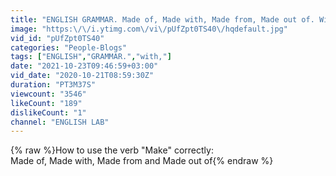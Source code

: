 ```yaml
---
title: "ENGLISH GRAMMAR. Made of, Made with, Made from, Made out of. With subtitles. English Lab, Alex"
image: "https:\/\/i.ytimg.com\/vi\/pUfZpt0TS40\/hqdefault.jpg"
vid_id: "pUfZpt0TS40"
categories: "People-Blogs"
tags: ["ENGLISH","GRAMMAR.","with,"]
date: "2021-10-23T09:46:59+03:00"
vid_date: "2020-10-21T08:59:30Z"
duration: "PT3M37S"
viewcount: "3546"
likeCount: "189"
dislikeCount: "1"
channel: "ENGLISH LAB"
---
```

{% raw %}How to use the verb &quot;Make&quot; correctly:<br />Made of, Made with, Made from and Made out of{% endraw %}
